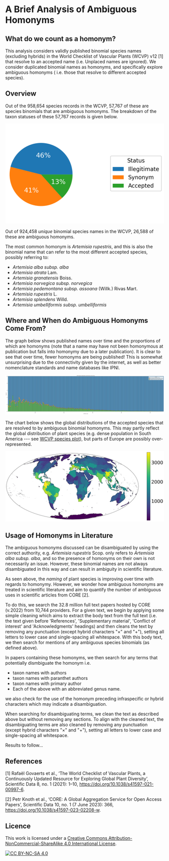# A Brief Analysis of Ambiguous Homonyms

## What do we count as a homonym?

This analysis considers validly published binomial species names (excluding hybrids) in the World Checklist of Vascular Plants (WCVP) v12 [1] that
resolve to
an accepted name (i.e. Unplaced names are ignored). We consider duplicated binomial names as homonyms, and specifically explore ambiguous homonyms (
i.e. those that resolve to different accepted
species).

## Overview

Out of the 958,654 species records in the WCVP, 57,767 of these are species binomials that are ambiguous homonyms. The breakdown of the taxon statuses
of these 57,767 records is given below.

![ambiguous_homonyms_taxon_status_pie_chart.png](taxonomy_inputs%2Foutputs%2Fplots%2Fambiguous_homonyms_taxon_status_pie_chart.png)

Out of 924,458 *unique* binomial species names in the WCVP, 26,588 of these are ambiguous homonyms.

The most common homonym is *Artemisia rupestris*, and this is also
the binomial name that can refer to the most different accepted species, possibly referring to:

- *Artemisia alba subsp. alba*
- *Artemisia atrata* Lam.
- *Artemisia granatensis* Boiss.
- *Artemisia norvegica subsp. norvegica*
- *Artemisia pedemontana subsp. assoana* (Willk.) Rivas Mart.
- *Artemisia rupestris* L.
- *Artemisia splendens* Willd.
- *Artemisia umbelliformis subsp. umbelliformis*

## Where and When do Ambiguous Homonyms Come From?

The graph below shows published names over time and the proportions of which are homonyms (note that a name may have not been homonymous at
publication but falls into homonymy due to a later publication). It is clear to see that over time, fewer homonyms are being published! This is
somewhat unsurprising due to the connectivity given by the internet, as well as better nomenclature standards and name databases like IPNI.

![WCVP Species Publications and Homonym Occurrence_normalized.jpg](taxonomy_inputs%2Foutputs%2Fplots%2FWCVP%20Species%20Publications%20and%20Homonym%20Occurrence_normalized.jpg)

The chart below shows the global distributions of the accepted species that are resolved to by ambiguous binomial homonyms. This may partly reflect
the global distribution of plant species (e.g. dense population in South America ---
see [WCVP species plot](https://github.com/alrichardbollans/automatchnames/tree/main/wcvp_download/unit_tests/test_outputs/all_species_native_distribution.jpg)),
but parts of Europe are possibly over-represented.

![ambiguous_homonyms_dists.jpg](taxonomy_inputs%2Foutputs%2Fplots%2Fambiguous_homonyms_dists.jpg)

## Usage of Homonyms in Literature

The ambiguous homonyms discussed can be disambiguated by using the correct authority, e.g. *Artemisia rupestris* Scop. only refers to
*Artemisia alba subsp. alba*, and so the presence of homonyms on their own is not necessarily an issue. However, these binomial names are not
always disambiguated in this way and can result in ambiguity in scientific literature.

As seen above, the *naming* of plant species is improving over time with regards to homonymy. However, we wonder how ambiguous homonyms are treated in
scientific literature and aim to quantify the number of ambiguous uses in scientific articles from CORE [2].

To do this, we search the 32.8 million full text papers hosted by CORE (v.2022) from 10,744 providers. For a given text, we begin by applying some simple
cleaning which aims to extract the body text from the full text (i.e. the text given before 'References', 'Supplementary material', 'Conflict of
interest' and 'Acknowledgments' headings) and then cleans the text by removing any punctuation (except hybrid characters "×" and "+"), setting all
letters to lower case and single-spacing all whitespace. With this body text, we then search for mentions of any ambiguous species binomials (as
defined above).

In papers containing these homonyms, we then search for any terms that potentially dismbiguate the homonym i.e.

- taxon names with authors
- taxon names with paranthet authors
- taxon names with primary author
- Each of the above with an abbreviated genus name.

we also check for the use of the homonym preceding infraspecific or hybrid characters which may indicate a disambiguation.

When searching for disambiguating terms, we clean the text as described above but without removing any sections. To align with the cleaned
text, the disambiguating terms are also cleaned by removing any punctuation (except hybrid characters "×" and "+"), setting all
letters to lower case and single-spacing all whitespace.

Results to follow...

## References

[1] Rafaël Govaerts et al., ‘The World Checklist of Vascular Plants, a Continuously Updated Resource for Exploring Global Plant Diversity’, Scientific
Data 8, no. 1 (2021): 1–10, https://doi.org/10.1038/s41597-021-00997-6.

[2] Petr Knoth et al., ‘CORE: A Global Aggregation Service for Open Access Papers’, Scientific Data 10, no. 1 (7 June 2023):
366, https://doi.org/10.1038/s41597-023-02208-w.

## Licence

This work is licensed under a
[Creative Commons Attribution-NonCommercial-ShareAlike 4.0 International License][cc-by-nc-sa].

[![CC BY-NC-SA 4.0][cc-by-nc-sa-image]][cc-by-nc-sa]

[cc-by-nc-sa]: http://creativecommons.org/licenses/by-nc-sa/4.0/

[cc-by-nc-sa-image]: https://licensebuttons.net/l/by-nc-sa/4.0/88x31.png

[cc-by-nc-sa-shield]: https://img.shields.io/badge/License-CC%20BY--NC--SA%204.0-lightgrey.svg